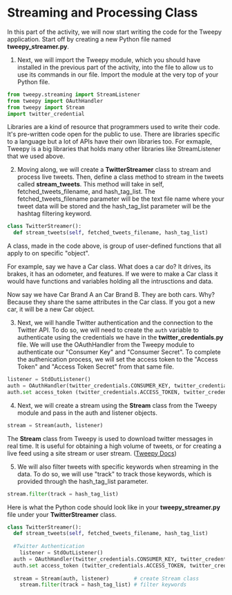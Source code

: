<!--title={Streaming and Processing Class}-->

<!--badges={Web Development:}-->

# Streaming and Processing Class

In this part of the activity, we will now start writing the code for the Tweepy application. Start off by creating a new Python file named **tweepy_streamer.py**. 

1. Next, we will import the Tweepy module, which you should have installed in the previous part of the activity, into the file to allow us to use its commands in our file. Import the module at the very top of your Python file.

```python
from tweepy.streaming import StreamListener
from tweepy import OAuthHandler
from tweepy import Stream
import twitter_credential
```

Libraries are a kind of resource that programmers used to write their code. It's pre-written code open for the public to use. There are libraries specific to a language but a lot of APIs have their own libraries too. For exmaple, Tweepy is a big libraries that holds many other libraries like StreamListener that we used above. 

2. Moving along, we will create a **TwitterStreamer** class to stream and process live tweets. Then, define a class method to stream in the tweets called **stream_tweets**. This method will take in self, fetched_tweets_filename, and hash_tag_list. The fetched_tweets_filename parameter will be the text file name where your tweet data will be stored and the hash_tag_list parameter will be the hashtag filtering keyword.

```python
class TwitterStreamer():
  def stream_tweets(self, fetched_tweets_filename, hash_tag_list)
```

A class, made in the code above, is group of  user-defined functions that all apply to on specific "object".

For example, say we have a Car class. What does a car do? It drives, its brakes, it has an odometer, and features. If we were to make a Car class it would have functions and variables holding all the intrusctions and data. 

Now say we have Car Brand A an Car Brand B. They are both cars. Why? Because they share the same attributes in the Car class. If you got a new car, it will be a new Car object.

3. Next, we will handle Twitter authentication and the connection to the Twitter API. To do so, we will need to create the `auth` variable to authenticate using the credentials we have in the **twitter_credentials.py** file. We will use the OAuthHandler from the Tweepy module to authenticate our "Consumer Key" and "Consumer Secret". To complete the authenication process, we will set the access token to the "Access Token" and "Access Token Secret" from that same file. 

```python
listener = StdOutListener()
auth = OAuthHandler(twitter_credentials.CONSUMER_KEY, twitter_credentials.CONSUMER_SECRET)
auth.set access_token (twitter_credentials.ACCESS_TOKEN, twitter_credentials.ACCESS_TOKEN_SECRET)
```

4. Next, we will create a stream using the **Stream** class from the Tweepy module and pass in the auth and listener objects. 

```python
stream = Stream(auth, listener)
```

The **Stream** class from Tweepy is used to download twitter messages in real time. It is useful for obtaining a high volume of tweets, or for creating a live feed using a site stream or user stream. ([Tweepy Docs](http://docs.tweepy.org/en/latest/streaming_how_to.html))

5. We will also filter tweets with specific keywords when streaming in the data. To do so, we will use "track" to track those keywords, which is provided through the hash_tag_list parameter. 

```python
stream.filter(track = hash_tag_list)
```

Here is what the Python code should look like in your **tweepy_streamer.py** file under your **TwitterStreamer** class.

```python
class TwitterStreamer():
  def stream_tweets(self, fetched_tweets_filename, hash_tag_list)
  
  #Twitter Authentication
	listener = StdOutListener()
  auth = OAuthHandler(twitter_credentials.CONSUMER_KEY, twitter_credentials.CONSUMER_SECRET)
  auth.set access_token (twitter_credentials.ACCESS_TOKEN, twitter_credentials.ACCESS_TOKEN_SECRET)
  
  stream = Stream(auth, listener) 		 # create Stream class
 	stream.filter(track = hash_tag_list) # filter keywords
```

